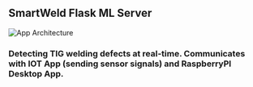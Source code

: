 <!-- Header -->

## SmartWeld Flask ML Server

<img src='https://lucid.app/publicSegments/view/b8fb3a75-79ce-41ff-af7c-5ffef7a2ea45/image.png' alt='App Architecture'/>

### Detecting TIG welding defects at real-time. Communicates with IOT App (sending sensor signals) and RaspberryPI Desktop App.
